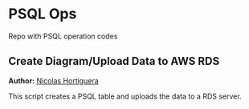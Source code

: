 # PSQL Ops
Repo with PSQL operation codes

## Create Diagram/Upload Data to AWS RDS
**Author:** [Nicolas Hortiguera](https://github.com/NHortiguera)

This script creates a PSQL table and uploads the data to a RDS server.
